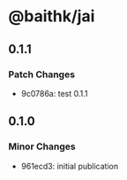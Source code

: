 # @baithk/jai

## 0.1.1

### Patch Changes

- 9c0786a: test 0.1.1

## 0.1.0

### Minor Changes

- 961ecd3: initial publication
